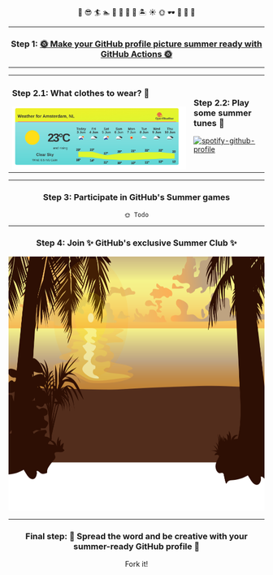 
<!-- <pre>
🌞🌞                  🏊             🌴 🏝️🏝️🏝️🏝️ 
🌞🌞                                🌴🏝️🏝️🏝️🏝️🏝️  
           🏊              🏊       🌴🏝️🏝️🏝️🏝️🏝️
	                          🌴🏝️🏝️🏝️🏝️🏝️🏝️

🏊             🏊       🏝️ 
&nbsp;&nbsp;&nbsp;🏊&nbsp;🏊&nbsp;&nbsp;&nbsp;&nbsp;🏝️&nbsp;
&nbsp;🏊&nbsp;&nbsp;&nbsp;&nbsp;🏊&nbsp;&nbsp;&nbsp;&nbsp;🏝️&nbsp;
&nbsp;&nbsp;&nbsp;👕🏊&nbsp;&nbsp;&nbsp;🌴🏝️&nbsp;
</pre> -->

<div align="center">

🥵 
😎 
🏄 
🏊
🐚
🌻
🌴
🍹 
🏝️ 
☀️ 
🌞 
🕶️ 
👕
👙
👡

---

### Step 1: <a href="https://github.com/SvanBoxel/secret-profile/issues/new/choose"> 🌞 Make your GitHub profile picture summer ready with GitHub Actions 🌞 </a> 

---

<table>
<tr>
<td>

### Step 2.1: What clothes to wear? 🥵
	
<img src="./weather.png" />
				
</td>
<td>
	
### Step 2.2: Play some summer tunes 🎷
[![spotify-github-profile](https://spotify-github-profile.vercel.app/api/view?uid=1114125855&cover_image=true&theme=default)](https://github.com/kittinan/spotify-github-profile)
			
</td>
</tr>
</table>

---

### Step 3: Participate in GitHub's Summer games</h2>
	🌞 Todo

---

### Step 4: Join ✨ GitHub's exclusive Summer Club ✨ 

<img src="summer-footer.svg" width="1024" height="500">

---

### Final step: 📣 Spread the word and be creative with your summer-ready GitHub profile 📣

Fork it! 
</div>

